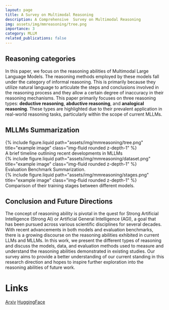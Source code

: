 ```yaml
---
layout: page
title: A Survey on Multimodal Reasoning 
description: A Comprehensive  Survey on Multimodal Reasoning
img: assets/img/mmreasoning/tree.png
importance: 3
category: MLLM
related_publications: false
---
```


## Reasoning categories
In this paper, we focus on the reasoning abilities of Multimodal Large Language Models. The reasoning methods employed by these models fall under the category of informal reasoning. This is primarily because they utilize natural language to articulate the steps and conclusions involved in the reasoning process and they allow a certain degree of inaccuracy in their reasoning mechanisms. This paper primarily focuses on three reasoning types: **deductive reasoning**, **abductive reasoning**, and **analogical reasoning**. These types are highlighted due to their prevalent application in real-world reasoning tasks, particularly within the scope of current MLLMs.

## MLLMs Summarization
<div class="row">
    <div class="col-sm mt-3 mt-md-0">
        {% include figure.liquid path="assets/img/mmreasoning/tree.png" title="example image" class="img-fluid rounded z-depth-1" %}
    </div>
</div>
<div class="caption">
    A brief timeline outlining recent developments in MLLMs
</div>
<div class="row">
    <div class="col-sm mt-3 mt-md-0">
        {% include figure.liquid path="assets/img/mmreasoning/dataset.png" title="example image" class="img-fluid rounded z-depth-1" %}
    </div>
</div>
<div class="caption">
    Evaluation Benchmark Summarization.
</div>
<div class="row">
    <div class="col-sm mt-3 mt-md-0">
        {% include figure.liquid path="assets/img/mmreasoning/stages.png" title="example image" class="img-fluid rounded z-depth-1" %}
    </div>
</div>
<div class="caption">
    Comparison of their training stages between different models.
</div>

## Conclusion and Future Directions

The concept of reasoning ability is pivotal in the quest for Strong Artificial Intelligence (Strong AI) or Artificial General Intelligence (AGI), a goal that has been pursued across various scientific disciplines for several decades.
With recent advancements in both models and evaluation benchmarks, there is a growing discourse on the reasoning abilities exhibited in current LLMs and MLLMs.
In this work, we present the different types of reasoning and discuss the models, data, and evaluation methods used to measure and understand the reasoning abilities demonstrated in existing studies.
Our survey aims to provide a better understanding of our current standing in this research direction and hopes to inspire further exploration into the reasoning abilities of future work.

# Links
[Arxiv](https://arxiv.org/pdf/2401.06805.pdf)
[HuggingFace](https://huggingface.co/papers/2401.06805)
